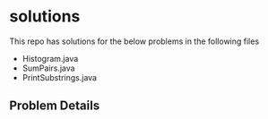 # solutions

This repo has solutions for the below problems in the following files

* Histogram.java
* SumPairs.java
* PrintSubstrings.java

## Problem Details

